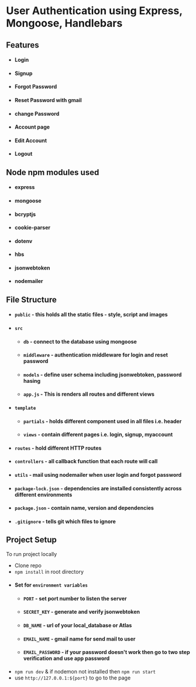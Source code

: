 # User Authentication using Express, Mongoose, Handlebars

## Features
- #### Login
- #### Signup
- #### Forgot Password
- #### Reset Password with gmail
- #### change Password
- #### Account page
- #### Edit Account
- #### Logout


## Node npm modules used
- #### express
- #### mongoose
- #### bcryptjs
- #### cookie-parser
- #### dotenv
- #### hbs
- #### jsonwebtoken
- #### nodemailer


## File Structure
- #### `public` - this holds all the static files - style, script and images
- #### `src`
    - #### `db` - connect to the database using mongoose
    - #### `middleware` - authentication middleware for login and reset password
    - #### `models` - define user schema including jsonwebtoken, password hasing
    - #### `app.js` - This is renders all routes and different views
- #### `template`
    - #### `partials` - holds different component used in all files i.e. header
    - #### `views` - contain different pages i.e. login, signup, myaccount
- #### `routes` - hold different HTTP routes
- #### `controllers` - all callback function that each route will call
- #### `utils` - mail using nodemailer when user login and forgot password
- #### `package-lock.json` - dependencies are installed consistently across different environments
- #### `package.json` - contain name, version and dependencies
- #### `.gitignore` - tells git which files to ignore


## Project Setup
To run project locally
- Clone repo
- `npm install` in root directory
- #### Set for `environment variables`
    - #### `PORT` - set port number to listen the server
    - #### `SECRET_KEY` - generate and verify jsonwebtoken
    - #### `DB_NAME` - url of your local_database or Atlas
    - #### `EMAIL_NAME` - gmail name for send mail to user
    - #### `EMAIL_PASSWORD` - if your password doesn't work then go to two step verification and use app password
- `npm run dev` & if nodemon not installed then `npm run start`
- use `http://127.0.0.1:${port}` to go to the page


